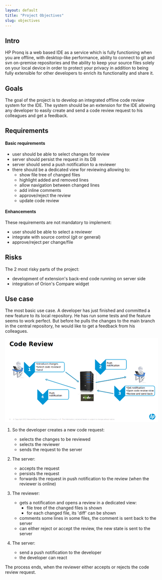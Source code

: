 ```yaml
---
layout: default
title: "Project Objectives"
slug: objectives
---
```

## Intro

HP Pronq is a web based IDE as a service which is fully functioning when you
are offline, with desktop-like performance, ability to connect to git and svn
on-premise repositories and the ability to keep your 
source files solely on your local device in order to protect your privacy in
addition to being fully extensible for other developers 
to enrich its functionality and share it.

## Goals

The goal of the project is to develop an integrated offline code review system
for the IDE. The system should be an extension for the IDE allowing any developer to easily
create and send a code review request to his colleagues and get a feedback.

## Requirements

#### Basic requirements

  - user should be able to select changes for review
  - server should persist the request in its DB
  - server should send a push notification to a reviewer
  - there should be a dedicated view for reviewing allowing to:
    - show file tree of changed files
    - highlight added and removed lines
    - allow navigation between changed lines
    - add inline comments
    - approve/reject the review
    - update code review

#### Enhancements

These requirements are not mandatory to implement:
  - user should be able to select a reviewer
  - integrate with source control (git or general)
  - approve/reject per change/file 

## Risks

The 2 most risky parts of the project:
  - development of extension's back-end code running on server side
  - integration of Orion's Compare widget

## Use case

The most basic use case. A developer has just finished and committed a new feature to its local repository. He has run some tests and the feature seems to work perfect. But before he pulls the changes to the main branch in the central repository, he would like to get a feedback from his colleagues.

[
![Code Review collaboration example](./images/collaboration-screen.png)
](./images/collaboration-screen.png)

1. So the developer creates a new code request:
   - selects the changes to be reviewed
   - selects the reviewer
   - sends the request to the server

2. The server:
   - accepts the request
   - persists the request
   - forwards the request in push notification to the review (when the reviewer is online)

3. The reviewer:
   - gets a notification and opens a review in a dedicated view:
     - file tree of the changed files is shown
     - for each changed file, its 'diff' can be shown
   - comments some lines in some files, the comment is sent back to the server
   - can either reject or accept the review, the new state is sent to the server

4. The server:
   - send a push notification to the developer
   - the developer can react

The process ends, when the reviewer either accepts or rejects the code review request.
